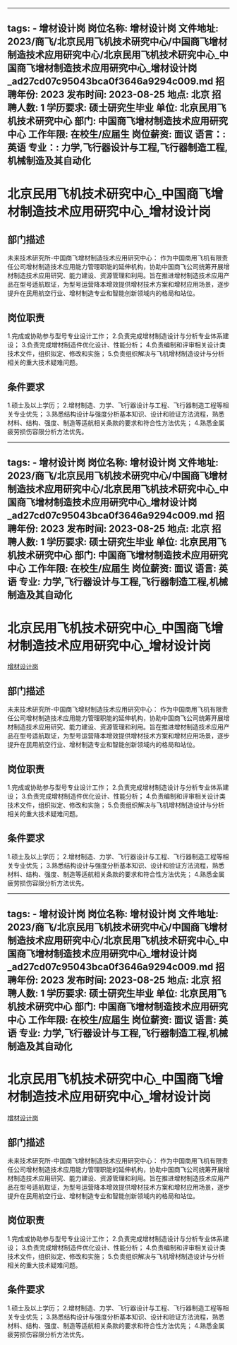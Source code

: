 
---
tags:
    - 增材设计岗
岗位名称: 增材设计岗
文件地址: 2023/商飞/北京民用飞机技术研究中心/中国商飞增材制造技术应用研究中心/北京民用飞机技术研究中心_中国商飞增材制造技术应用研究中心_增材设计岗_ad27cd07c95043bca0f3646a9294c009.md
招聘年份: 2023
发布时间: 2023-08-25
地点: 北京
招聘人数: 1
学历要求: 硕士研究生毕业
单位: 北京民用飞机技术研究中心
部门: 中国商飞增材制造技术应用研究中心
工作年限: 在校生/应届生
岗位薪资: 面议
语言：: 英语
专业：: 力学,飞行器设计与工程,飞行器制造工程,机械制造及其自动化
---

# 北京民用飞机技术研究中心_中国商飞增材制造技术应用研究中心_增材设计岗

## 部门描述

未来技术研究所-中国商飞增材制造技术应用研究中心： 作为中国商用飞机有限责任公司增材制造技术应用能力管理职能的延伸机构，协助中国商飞公司统筹开展增材制造技术应用研究、能力建设、资源管理和利用。旨在推进增材制造技术应用产品在型号适航取证，为型号运营降本增效提供增材技术方案和增材应用场景，逐步提升在民用航空行业、增材制造专业和智能创新领域内的格局和站位。

## 岗位职责

1.完成或协助参与型号专业设计工作；
 2.负责完成增材制造设计与分析专业体系建设；
 3.负责完成增材制造件优化设计、性能分析；
 4.负责编制和评审相关设计类技术文件，组织拟定、修改和实施；
 5.负责组织解决与飞机增材制造设计与分析相关的重大技术疑难问题。

 ## 条件要求

1.硕士及以上学历；
 2.增材制造、力学、飞行器设计与工程、飞行器制造工程等相关专业优先；
 3.熟悉结构设计与强度分析基本知识、设计和验证方法流程，熟悉材料、结构、强度、制造等适航相关条款的要求和符合性方法优先；
 4.熟悉金属疲劳损伤容限分析方法优先。

---
tags:
    - 增材设计岗
岗位名称: 增材设计岗
文件地址: 2023/商飞/北京民用飞机技术研究中心/中国商飞增材制造技术应用研究中心/北京民用飞机技术研究中心_中国商飞增材制造技术应用研究中心_增材设计岗_ad27cd07c95043bca0f3646a9294c009.md
招聘年份: 2023
发布时间: 2023-08-25
地点: 北京
招聘人数: 1
学历要求: 硕士研究生毕业
单位: 北京民用飞机技术研究中心
部门: 中国商飞增材制造技术应用研究中心
工作年限: 在校生/应届生
岗位薪资: 面议
语言: 英语
专业: 力学,飞行器设计与工程,飞行器制造工程,机械制造及其自动化
---

# 北京民用飞机技术研究中心_中国商飞增材制造技术应用研究中心_增材设计岗

[增材设计岗](http://zhaopin.comac.cc/zp/ct/out/position/positionDetail?planid=ad27cd07c95043bca0f3646a9294c009)

## 部门描述

未来技术研究所-中国商飞增材制造技术应用研究中心： 作为中国商用飞机有限责任公司增材制造技术应用能力管理职能的延伸机构，协助中国商飞公司统筹开展增材制造技术应用研究、能力建设、资源管理和利用。旨在推进增材制造技术应用产品在型号适航取证，为型号运营降本增效提供增材技术方案和增材应用场景，逐步提升在民用航空行业、增材制造专业和智能创新领域内的格局和站位。

## 岗位职责

1.完成或协助参与型号专业设计工作；
 2.负责完成增材制造设计与分析专业体系建设；
 3.负责完成增材制造件优化设计、性能分析；
 4.负责编制和评审相关设计类技术文件，组织拟定、修改和实施；
 5.负责组织解决与飞机增材制造设计与分析相关的重大技术疑难问题。

 ## 条件要求

1.硕士及以上学历；
 2.增材制造、力学、飞行器设计与工程、飞行器制造工程等相关专业优先；
 3.熟悉结构设计与强度分析基本知识、设计和验证方法流程，熟悉材料、结构、强度、制造等适航相关条款的要求和符合性方法优先；
 4.熟悉金属疲劳损伤容限分析方法优先。

---
tags:
    - 增材设计岗
岗位名称: 增材设计岗
文件地址: 2023/商飞/北京民用飞机技术研究中心/中国商飞增材制造技术应用研究中心/北京民用飞机技术研究中心_中国商飞增材制造技术应用研究中心_增材设计岗_ad27cd07c95043bca0f3646a9294c009.md
招聘年份: 2023
发布时间: 2023-08-25
地点: 北京
招聘人数: 1
学历要求: 硕士研究生毕业
单位: 北京民用飞机技术研究中心
部门: 中国商飞增材制造技术应用研究中心
工作年限: 在校生/应届生
岗位薪资: 面议
语言: 英语
专业: 力学,飞行器设计与工程,飞行器制造工程,机械制造及其自动化
---

# 北京民用飞机技术研究中心_中国商飞增材制造技术应用研究中心_增材设计岗

[增材设计岗](http://zhaopin.comac.cc/zp/ct/out/position/positionDetail?planid=ad27cd07c95043bca0f3646a9294c009)


## 部门描述

未来技术研究所-中国商飞增材制造技术应用研究中心： 作为中国商用飞机有限责任公司增材制造技术应用能力管理职能的延伸机构，协助中国商飞公司统筹开展增材制造技术应用研究、能力建设、资源管理和利用。旨在推进增材制造技术应用产品在型号适航取证，为型号运营降本增效提供增材技术方案和增材应用场景，逐步提升在民用航空行业、增材制造专业和智能创新领域内的格局和站位。

## 岗位职责

1.完成或协助参与型号专业设计工作；
 2.负责完成增材制造设计与分析专业体系建设；
 3.负责完成增材制造件优化设计、性能分析；
 4.负责编制和评审相关设计类技术文件，组织拟定、修改和实施；
 5.负责组织解决与飞机增材制造设计与分析相关的重大技术疑难问题。

 ## 条件要求

1.硕士及以上学历；
 2.增材制造、力学、飞行器设计与工程、飞行器制造工程等相关专业优先；
 3.熟悉结构设计与强度分析基本知识、设计和验证方法流程，熟悉材料、结构、强度、制造等适航相关条款的要求和符合性方法优先；
 4.熟悉金属疲劳损伤容限分析方法优先。
